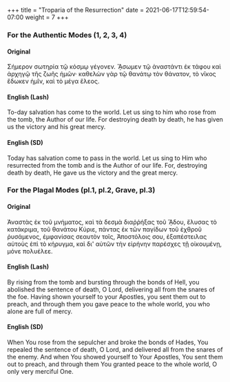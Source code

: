 +++
title = "Troparia of the Resurrection"
date =  2021-06-17T12:59:54-07:00
weight = 7
+++


### For the Authentic Modes (1, 2, 3, 4)

#### Original

Σήμερον σωτηρία τῷ κόσμῳ γέγονεν. ᾌσωμεν
τῷ ἀναστάντι ἐκ τάφου καὶ ἀρχηγῷ τῆς ζωῆς
ἡμῶν· καθελὼν γὰρ τῷ θανάτῳ τὸν θάνατον, τὸ
νῖκος ἔδωκεν ἡμῖν, καὶ τὸ μέγα ἔλεος.

#### English (Lash)

To-day salvation has come to the world. Let us sing to him who rose from
the tomb, the Author of our life. For destroying death by death, he has
given us the victory and his great mercy.

#### English (SD)

Today has salvation come to pass in the world.
Let us sing to Him who resurrected from the tomb
and is the Author of our life. For, destroying death
by death, He gave us the victory and the great
mercy. 

###  For the Plagal Modes (pl.1, pl.2, Grave, pl.3)

#### Original

Ἀναστὰς ἐκ τοῦ μνήματος, καὶ τὰ δεσμὰ
διαῤῥήξας τοῦ ᾍδου, ἔλυσας τὸ κατάκριμα, τοῦ
θανάτου Κύριε, πάντας ἐκ τῶν παγίδων τοῦ ἐχθροῦ
ῥυσάμενος, ἐμφανίσας σεαυτὸν τοῖς, Ἀποστόλοις
σου, ἐξαπέστειλας αὐτοὺς ἐπὶ τὸ κήρυγμα, καὶ δι'
αὐτῶν τὴν εἰρήνην παρέσχες τῇ οἰκουμένῃ, μόνε
πολυέλεε.

#### English (Lash)

By rising from the tomb and bursting through the bonds of Hell, you abolished
the sentence of death, O Lord, delivering all from the snares of the
foe. Having shown yourself to your Apostles, you sent them out to preach,
and through them you gave peace to the whole world, you who alone are
full of mercy.

#### English (SD)

When You rose from the sepulcher and broke
the bonds of Hades, You repealed the sentence of
death, O Lord, and delivered all from the snares
of the enemy. And when You showed yourself
to Your Apostles, You sent them out to preach,
and through them You granted peace to the whole
world, O only very merciful One.